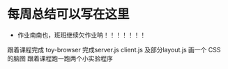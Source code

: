# 每周总结可以写在这里

* 作业南南也，班班继续欠作业呐！！！！！！！

跟着课程完成 toy-browser
    完成server.js client.js 及部分layout.js
画一个 CSS 的脑图
跟着课程跑一跑两个小实验程序